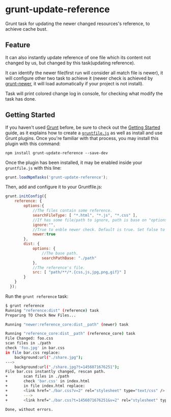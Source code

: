 # grunt-update-reference

Grunt task for updating the newer changed resources's reference, to achieve cache bust.

## Feature

It can also instantly update reference of one file which its content not changed by us, but changed by this task(updating reference).

It can identify the newer file(first run will consider all match file is newer), it will configure other two task to achieve it (newer check is achieved by [grunt-newer](https://github.com/tschaub/grunt-newer),
it will load automatically if your project is not install).

Task will print colored change log in console, for checking what modify the task has done.

## Getting Started

If you haven't used [Grunt](http://gruntjs.com/) before, be sure to check out the [Getting Started](http://gruntjs.com/getting-started) guide, as it explains how to create a [`gruntfile.js`](http://gruntjs.com/sample-gruntfile) as well as install and use Grunt plugins. Once you're familiar with that process, you may install this plugin with this command:

```shell
npm install grunt-update-reference --save-dev
```

Once the plugin has been installed, it may be enabled inside your `gruntfile.js` with this line:

```js
grunt.loadNpmTasks('grunt-update-reference');
```
Then, add and configure it to your Gruntfile.js:

```js
grunt.initConfig({
    reference: {
        options:{
            //The files contain some reference.
            searchFileType: [ "*.html", "*.js", "*.css" ],
            //If has some file/path to ignore, path is base on "options.searchPathBase". Default is [".*/**/*",".*"]
            ignore:"",
            //True to enble newer check. Default is true. Set false to prevent checking newer file.
            newer:true
        },
        dist: {
            options: {
                //The base path.
                searchPathBase: "./path"
            },
            //The reference's file.
            src: [ "path/**/*.{css,js,jpg,png,gif}" ]
        }
    }
  });
```

Run the `grunt reference` task:

```bash
$ grunt reference
Running "reference:dist" (reference) task
Preparing TO Check New Files...

Running "newer:reference_core:dist__path" (newer) task

Running "reference_core:dist__path" (reference_core) task
File Changed: foo.css
scan files in ./path
check 'foo.jpg' in bar.css
in file bar.css replace:
    background:url("./share.jpg");
--->
    background:url("./share.jpg?t=1456071676251");
File bar.css instantly changed, rescan path.
+       scan files in ./path
+       check 'bar.css' in index.html
+       in file index.html replace:
+       <link href="./bar.css?v=2" rel="stylesheet" type="text/css" />
+       --->
+       <link href="./bar.css?t=1456071676251&v=2" rel="stylesheet" type="text/css" />

Done, without errors.
```